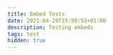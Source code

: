 ```yaml
---
title: Embed Tests
date: 2021-04-29T15:50:53+01:00
description: Testing embeds
tags: test
hidden: true
---
```


<EmbedVideo src="https://youtu.be/Lrj2Hq7xqQ8"></EmbedVideo>

<EmbedVideo src="https://www.youtube.com/watch?v=cXFBHtaQd40"></EmbedVideo>

<EmbedVideo src="https://media.tenor.com/images/abc4638232fe62fb03dc4b3e01f580a4/tenor.gif"></EmbedVideo>

<EmbedVideo src="https://www.w3schools.com/html/mov_bbb.mp4"></EmbedVideo>